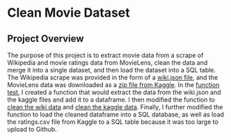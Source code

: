# Clean Movie Dataset
## Project Overview
The purpose of this project is to extract movie data from a scrape of Wikipedia and movie ratings data from MovieLens, clean the data and merge it into a single dataset, and then load the dataset into a SQL table. The Wikipedia scrape was provided in the form of a [wiki.json file](wikipedia-movies.json), and the MovieLens data was downloaded as a [zip file from Kaggle](https://www.kaggle.com/account/login?titleType=dataset-downloads&showDatasetDownloadSkip=False&messageId=datasetsWelcome&returnUrl=%2Frounakbanik%2Fthe-movies-dataset%3Fresource%3Ddownload). In the [function test](ETL_function_test.ipynb), I created a function that would extract the data from the wiki.json and the kaggle files and add it to a dataframe. I then modified the function to [clean the wiki data](ETL_clean_wiki_movies.ipynb) and [clean the kaggle data](ETL_clean_kaggle_data.ipynb). Finally, I further modified the function to load the cleaned dataframe into a SQL database, as well as load the ratings.csv file from Kaggle to a SQL table because it was too large to upload to Github.
